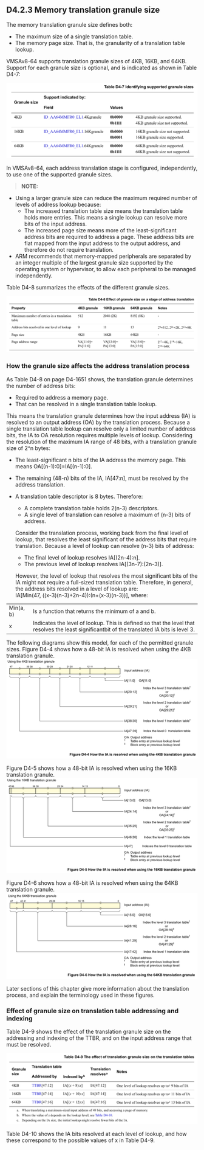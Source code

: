 ## D4.2.3 Memory translation granule size

The memory translation granule size defines both:
* The maximum size of a single translation table.
* The memory page size. That is, the granularity of a translation table lookup.

VMSAv8-64 supports translation granule sizes of 4KB, 16KB, and 64KB. Support for each granule size is optional,
and is indicated as shown in Table D4-7:

![](table_d4_7.png)

In VMSAv8-64, each address translation stage is configured, independently, to use one of the supported granule
sizes.

> **NOTE:**  
* Using a larger granule size can reduce the maximum required number of levels of address lookup because:
    - The increased translation table size means the translation table holds more entries. This means a single lookup can resolve more bits of the input address.
    - The increased page size means more of the least-significant address bits are required to address a page. These address bits are flat mapped from the input address to the output address, and therefore do not require translation.
* ARM recommends that memory-mapped peripherals are separated by an integer multiple of the largest
granule size supported by the operating system or hypervisor, to allow each peripheral to be managed
independently.

Table D4-8 summarizes the effects of the different granule sizes.

![](table_d4_8.png)

### How the granule size affects the address translation process

As Table D4-8 on page D4-1651 shows, the translation granule determines the number of address bits:
* Required to address a memory page.
* That can be resolved in a single translation table lookup.

This means the translation granule determines how the input address (IA) is resolved to an output address (OA) by
the translation process.
Because a single translation table lookup can resolve only a limited number of address bits, the IA to OA resolution
requires multiple levels of lookup.
Considering the resolution of the maximum IA range of 48 bits, with a translation granule size of 2^n bytes:
* The least-significant n bits of the IA address the memory page. This means OA[(n-1):0]=IA[(n-1):0].
* The remaining (48-n) bits of the IA, IA[47:n], must be resolved by the address translation.
* A translation table descriptor is 8 bytes. Therefore:
    - A complete translation table holds 2(n-3) descriptors.
    - A single level of translation can resolve a maximum of (n-3) bits of address.  

  Consider the translation process, working back from the final level of lookup, that resolves the least
significant of the address bits that require translation. Because a level of lookup can resolve (n-3) bits of
address:
    - The final level of lookup resolves IA[(2n-4):n].
    - The previous level of lookup resolves IA[(3n-7):(2n-3)].

  However, the level of lookup that resolves the most significant bits of the IA might not require a full-sized
translation table. Therefore, in general, the address bits resolved in a level of lookup are:  
    IA[Min(47, ((x-3)(n-3)+2n-4)):(n+(x-3)(n-3))], where:

| | |
| -- | -- |
| Min(a, b) | Is a function that returns the minimum of a and b. |
| x | Indicates the level of lookup. This is defined so that the level that resolves the least significantbit of the translated IA bits is level 3. |
 
The following diagrams show this model, for each of the permitted granule sizes.
Figure D4-4 shows how a 48-bit IA is resolved when using the 4KB translation granule.
![](figure_d4_4.png)

Figure D4-5 shows how a 48-bit IA is resolved when using the 16KB translation granule.
![](figure_d4_5.png)

Figure D4-6 shows how a 48-bit IA is resolved when using the 64KB translation granule.
![](figure_d4_6.png)

Later sections of this chapter give more information about the translation process, and explain the terminology used
in these figures.

### Effect of granule size on translation table addressing and indexing

Table D4-9 shows the effect of the translation granule size on the addressing and indexing of the TTBR, and on the
input address range that must be resolved.

![](table_d4_9.png)

Table D4-10 shows the IA bits resolved at each level of lookup, and how these correspond to the possible values of
x in Table D4-9.
